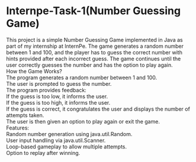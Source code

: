 # Internpe-Task-1(Number Guessing Game)

This project is a simple Number Guessing Game implemented in Java as part of my internship at InternPe. The game generates a random number between 1 and 100, and the player has to guess the correct number with hints provided after each incorrect guess. The game continues until the user correctly guesses the number and has the option to play again.
<br>
How the Game Works?
<br>
The program generates a random number between 1 and 100.
<br>
The user is prompted to guess the number.
<br>
The program provides feedback:
<br>
If the guess is too low, it informs the user.
<br>
If the guess is too high, it informs the user.
<br>
If the guess is correct, it congratulates the user and displays the number of attempts taken.
<br>
The user is then given an option to play again or exit the game.
<br>
Features:
<br>
Random number generation using java.util.Random.
<br>
User input handling via java.util.Scanner.
<br>
Loop-based gameplay to allow multiple attempts.
<br>
Option to replay after winning.<br>
